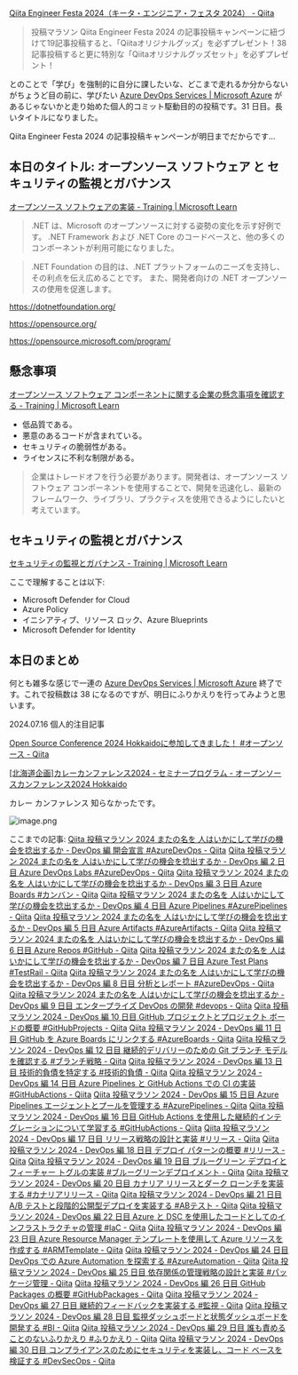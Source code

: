 [Qiita Engineer Festa 2024（キータ・エンジニア・フェスタ 2024） - Qiita](https://qiita.com/official-campaigns/engineer-festa/2024)

> 投稿マラソン
> Qiita Engineer Festa 2024 の記事投稿キャンペーンに紐づけて19記事投稿すると、「Qiitaオリジナルグッズ」を必ずプレゼント！38記事投稿すると更に特別な「Qiitaオリジナルグッズセット」を必ずプレゼント！

とのことで「学び」を強制的に自分に課したいな、どこまで走れるか分からないがちょうど目の前に、学びたい [Azure DevOps Services | Microsoft Azure](https://azure.microsoft.com/ja-jp/products/devops) があるじゃないかと走り始めた個人的コミット駆動目的の投稿です。31 日目。長いタイトルになりました。

Qiita Engineer Festa 2024 の記事投稿キャンペーンが明日までだからです...


## 本日のタイトル: オープンソース ソフトウェア と セキュリティの監視とガバナンス

[オープンソース ソフトウェアの実装 - Training | Microsoft Learn](https://learn.microsoft.com/ja-jp/training/modules/implement-open-source-software-azure/)

> .NET は、Microsoft のオープンソースに対する姿勢の変化を示す好例です。 .NET Framework および .NET Core のコードベースと、他の多くのコンポーネントが利用可能になりました。

> .NET Foundation の目的は、.NET プラットフォームのニーズを支持し、その利点を伝え広めることです。 また、開発者向けの .NET オープンソースの使用を促進します。

https://dotnetfoundation.org/


https://opensource.org/


https://opensource.microsoft.com/program/

## 懸念事項

[オープンソース ソフトウェア コンポーネントに関する企業の懸念事項を確認する - Training | Microsoft Learn](https://learn.microsoft.com/ja-jp/training/modules/implement-open-source-software-azure/4-explore-corporate-concerns-components)

- 低品質である。
- 悪意のあるコードが含まれている。
- セキュリティの脆弱性がある。
- ライセンスに不利な制限がある。 

> 企業はトレードオフを行う必要があります。開発者は、オープンソース ソフトウェア コンポーネントを使用することで、開発を迅速化し、最新のフレームワーク、ライブラリ、プラクティスを使用できるようにしたいと考えています。


## セキュリティの監視とガバナンス

[セキュリティの監視とガバナンス - Training | Microsoft Learn](https://learn.microsoft.com/ja-jp/training/modules/security-monitoring-and-governance/)

ここで理解することは以下:

- Microsoft Defender for Cloud
- Azure Policy
- イニシアティブ、リソース ロック、Azure Blueprints
- Microsoft Defender for Identity


## 本日のまとめ

何とも雑多な感じで一連の [Azure DevOps Services | Microsoft Azure](https://azure.microsoft.com/ja-jp/products/devops) 終了です。これで投稿数は 38 になるのですが、明日にふりかえりを行ってみようと思います。


2024.07.16 個人的注目記事

[Open Source Conference 2024 Hokkaidoに参加してきました！ #オープンソース - Qiita](https://qiita.com/haru_330/items/9ba83d16fa67590061db)

[[北海道企画]カレーカンファレンス2024 - セミナープログラム - オープンソースカンファレンス2024 Hokkaido](https://event.ospn.jp/osc2024-do/session/1554749)

カレー カンファレンス 知らなかったです。

![image.png](https://qiita-image-store.s3.ap-northeast-1.amazonaws.com/0/93824/214f6b5b-ad11-0473-f6f8-b15bf118a422.png)


ここまでの記事: 
[Qiita 投稿マラソン 2024 またの名を 人はいかにして学びの機会を捻出するか - DevOps 編 開会宣言 #AzureDevOps - Qiita](https://qiita.com/e99h2121/items/02fcccdc257a0c534fff)
[Qiita 投稿マラソン 2024 またの名を 人はいかにして学びの機会を捻出するか - DevOps 編 2 日目 Azure DevOps Labs #AzureDevOps - Qiita](https://qiita.com/e99h2121/items/f3e9672103aead998379)
[Qiita 投稿マラソン 2024 またの名を 人はいかにして学びの機会を捻出するか - DevOps 編 3 日目 Azure Boards #カンバン - Qiita](https://qiita.com/e99h2121/items/d79a7edba67b133dfc37)
[Qiita 投稿マラソン 2024 またの名を 人はいかにして学びの機会を捻出するか - DevOps 編 4 日目 Azure Pipelines #AzurePipelines - Qiita](https://qiita.com/e99h2121/items/564e9126eb5f93765346)
[Qiita 投稿マラソン 2024 またの名を 人はいかにして学びの機会を捻出するか - DevOps 編 5 日目 Azure Artifacts #AzureArtifacts - Qiita](https://qiita.com/e99h2121/items/d0f2b3f5c308d0910775)
[Qiita 投稿マラソン 2024 またの名を 人はいかにして学びの機会を捻出するか - DevOps 編 6 日目 Azure Repos #GitHub - Qiita](https://qiita.com/e99h2121/items/f78e69d9c82b60addb82)
[Qiita 投稿マラソン 2024 またの名を 人はいかにして学びの機会を捻出するか - DevOps 編 7 日目 Azure Test Plans #TestRail - Qiita](https://qiita.com/e99h2121/items/b4598ffb6fffd9ab07a5)
[Qiita 投稿マラソン 2024 またの名を 人はいかにして学びの機会を捻出するか - DevOps 編 8 日目 分析とレポート #AzureDevOps - Qiita](https://qiita.com/e99h2121/items/8e9e0560dee99bf4b586)
[Qiita 投稿マラソン 2024 またの名を 人はいかにして学びの機会を捻出するか - DevOps 編 9 日目 エンタープライズ DevOps の開発 #devops - Qiita](https://qiita.com/e99h2121/items/d2ddb9781858e4e46459)
[Qiita 投稿マラソン 2024 - DevOps 編 10 日目 GitHub プロジェクトとプロジェクト ボードの概要 #GitHubProjects - Qiita](https://qiita.com/e99h2121/items/656daacf47c62a895608)
[Qiita 投稿マラソン 2024 - DevOps 編 11 日目 GitHub を Azure Boards にリンクする #AzureBoards - Qiita](https://qiita.com/e99h2121/items/d4a9151f7950052cbb7f)
[Qiita 投稿マラソン 2024 - DevOps 編 12 日目 継続的デリバリーのための Git ブランチ モデルを確認する #ブランチ戦略 - Qiita](https://qiita.com/e99h2121/items/f1e958820648b84f5b52)
[Qiita 投稿マラソン 2024 - DevOps 編 13 日目 技術的負債を特定する #技術的負債 - Qiita](https://qiita.com/e99h2121/items/03ebc00cb83d0e3607c4)
[Qiita 投稿マラソン 2024 - DevOps 編 14 日目 Azure Pipelines と GitHub Actions での CI の実装 #GitHubActions - Qiita](https://qiita.com/e99h2121/items/3735f3e085504eb77e44)
[Qiita 投稿マラソン 2024 - DevOps 編 15 日目 Azure Pipelines エージェントとプールを管理する #AzurePipelines - Qiita](https://qiita.com/e99h2121/items/b00195426a3602d2c449)
[Qiita 投稿マラソン 2024 - DevOps 編 16 日目 GitHub Actions を使用した継続的インテグレーションについて学習する #GitHubActions - Qiita](https://qiita.com/e99h2121/items/e12a4360a94fcad4a754)
[Qiita 投稿マラソン 2024 - DevOps 編 17 日目 リリース戦略の設計と実装 #リリース - Qiita](https://qiita.com/e99h2121/items/2b4ffd5a4dc7ccd58515)
[Qiita 投稿マラソン 2024 - DevOps 編 18 日目 デプロイ パターンの概要 #リリース - Qiita](https://qiita.com/e99h2121/items/107a192aebabe08fffbe)
[Qiita 投稿マラソン 2024 - DevOps 編 19 日目 ブルーグリーン デプロイとフィーチャー トグルの実装 #ブルーグリーンデプロイメント - Qiita](https://qiita.com/e99h2121/items/93491d740e4ca4ae9f53)
[Qiita 投稿マラソン 2024 - DevOps 編 20 日目 カナリア リリースとダーク ローンチを実装する #カナリアリリース - Qiita](https://qiita.com/e99h2121/items/c7d9acedc9fc3ec71973)
[Qiita 投稿マラソン 2024 - DevOps 編 21 日目 A/B テストと段階的公開型デプロイを実装する #ABテスト - Qiita](https://qiita.com/e99h2121/items/6117751b1c651481cbbd)
[Qiita 投稿マラソン 2024 - DevOps 編 22 日目 Azure と DSC を使用したコードとしてのインフラストラクチャの管理 #IaC - Qiita](https://qiita.com/e99h2121/items/3f6f0e142d4f07695284)
[Qiita 投稿マラソン 2024 - DevOps 編 23 日目 Azure Resource Manager テンプレートを使用して Azure リソースを作成する #ARMTemplate - Qiita](https://qiita.com/e99h2121/items/131526ee2f3b522f54fc)
[Qiita 投稿マラソン 2024 - DevOps 編 24 日目 DevOps での Azure Automation を探索する #AzureAutomation - Qiita](https://qiita.com/e99h2121/items/6b556c0c5d353b8d25a2)
[Qiita 投稿マラソン 2024 - DevOps 編 25 日目 依存関係の管理戦略の設計と実装 #パッケージ管理 - Qiita](https://qiita.com/e99h2121/items/cda34ccf2e3a50ea141f)
[Qiita 投稿マラソン 2024 - DevOps 編 26 日目 GitHub Packages の概要 #GitHubPackages - Qiita](https://qiita.com/e99h2121/items/fbb7a1a1a352052051ce)
[Qiita 投稿マラソン 2024 - DevOps 編 27 日目 継続的フィードバックを実装する #監視 - Qiita](https://qiita.com/e99h2121/items/bf65ecc548109f2c4aee)
[Qiita 投稿マラソン 2024 - DevOps 編 28 日目 監視ダッシュボードと状態ダッシュボードを開発する #BI - Qiita](https://qiita.com/e99h2121/items/41acaae45274b2b5ccb2)
[Qiita 投稿マラソン 2024 - DevOps 編 29 日目 誰も責めることのないふりかえり #ふりかえり - Qiita](https://qiita.com/e99h2121/items/0bf6ca588abfb808ce97)
[Qiita 投稿マラソン 2024 - DevOps 編 30 日目 コンプライアンスのためにセキュリティを実装し、コード ベースを検証する #DevSecOps - Qiita](https://qiita.com/e99h2121/items/bdcdb0526fcb24e01890)
